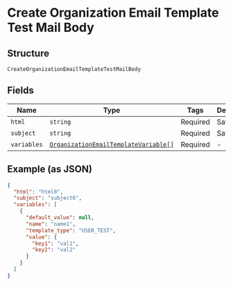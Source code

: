 
# Create Organization Email Template Test Mail Body

## Structure

`CreateOrganizationEmailTemplateTestMailBody`

## Fields

| Name | Type | Tags | Description |
|  --- | --- | --- | --- |
| `html` | `string` | Required | SafeString |
| `subject` | `string` | Required | SafeString |
| `variables` | [`OrganizationEmailTemplateVariable[]`](../../doc/models/organization-email-template-variable.md) | Required | - |

## Example (as JSON)

```json
{
  "html": "html0",
  "subject": "subject6",
  "variables": [
    {
      "default_value": null,
      "name": "name1",
      "template_type": "USER_TEST",
      "value": {
        "key1": "val1",
        "key2": "val2"
      }
    }
  ]
}
```

